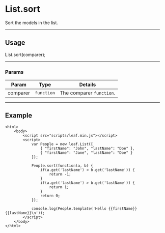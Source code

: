# List.sort

Sort the models in the list.

----------------------------------------------------------------------

## Usage

List.sort(comparer);

----------------------------------------------------------------------

### Params

| Param           | Type          | Details                          |
| --------------- | ------------- | -------------------------------- |
| comparer        | `function`    | The comparer `function`.         |

----------------------------------------------------------------------

## Example

	<html>	
		<body>
			<script src="scripts/leaf.min.js"></script>
			<script>	
				var People = new leaf.List([
					{ "firstName": "John", "lastName": "Doe" },
					{ "firstName": "Jane", "lastName": "Doe" }
				]);

				People.sort(function(a, b) {
					if(a.get('lastName') < b.get('lastName')) {
						return -1;
					}
					if(a.get('lastName') > b.get('lastName')) {
						return 1;
					}
					return 0;  
				});

				console.log(People.template('Hello {{firstName}} {{lastName}}\n'));
			</script>
		</body>
	</html>	